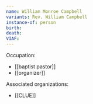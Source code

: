 ```yaml
---
name: William Monroe Campbell
variants: Rev. William Campbell
instance-of: person
birth: 
death: 
VIAF: 
---
```

Occupation: 
- [[baptist pastor]]
- [[organizer]]

Associated organizations: 
- [[CLUE]]